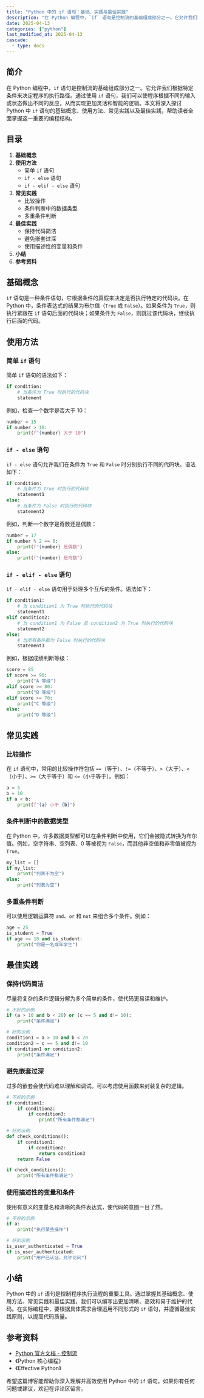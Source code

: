 ```yaml
---
title: "Python 中的 if 语句：基础、实践与最佳实践"
description: "在 Python 编程中，`if` 语句是控制流的基础组成部分之一。它允许我们根据特定条件来决定程序的执行路径。通过使用 `if` 语句，我们可以使程序根据不同的输入或状态做出不同的反应，从而实现更加灵活和智能的逻辑。本文将深入探讨 Python 中 `if` 语句的基础概念、使用方法、常见实践以及最佳实践，帮助读者全面掌握这一重要的编程结构。"
date: 2025-04-13
categories: ["python"]
last_modified_at: 2025-04-13
cascade:
  - type: docs
---
```



## 简介
在 Python 编程中，`if` 语句是控制流的基础组成部分之一。它允许我们根据特定条件来决定程序的执行路径。通过使用 `if` 语句，我们可以使程序根据不同的输入或状态做出不同的反应，从而实现更加灵活和智能的逻辑。本文将深入探讨 Python 中 `if` 语句的基础概念、使用方法、常见实践以及最佳实践，帮助读者全面掌握这一重要的编程结构。

<!-- more -->
## 目录
1. **基础概念**
2. **使用方法**
    - 简单 `if` 语句
    - `if - else` 语句
    - `if - elif - else` 语句
3. **常见实践**
    - 比较操作
    - 条件判断中的数据类型
    - 多重条件判断
4. **最佳实践**
    - 保持代码简洁
    - 避免嵌套过深
    - 使用描述性的变量和条件
5. **小结**
6. **参考资料**

## 基础概念
`if` 语句是一种条件语句，它根据条件的真假来决定是否执行特定的代码块。在 Python 中，条件表达式的结果为布尔值（`True` 或 `False`）。如果条件为 `True`，则执行紧跟在 `if` 语句后面的代码块；如果条件为 `False`，则跳过该代码块，继续执行后面的代码。

## 使用方法
### 简单 `if` 语句
简单 `if` 语句的语法如下：
```python
if condition:
    # 当条件为 True 时执行的代码块
    statement
```
例如，检查一个数字是否大于 10：
```python
number = 15
if number > 10:
    print(f"{number} 大于 10")
```
### `if - else` 语句
`if - else` 语句允许我们在条件为 `True` 和 `False` 时分别执行不同的代码块。语法如下：
```python
if condition:
    # 当条件为 True 时执行的代码块
    statement1
else:
    # 当条件为 False 时执行的代码块
    statement2
```
例如，判断一个数字是奇数还是偶数：
```python
number = 17
if number % 2 == 0:
    print(f"{number} 是偶数")
else:
    print(f"{number} 是奇数")
```
### `if - elif - else` 语句
`if - elif - else` 语句用于处理多个互斥的条件。语法如下：
```python
if condition1:
    # 当 condition1 为 True 时执行的代码块
    statement1
elif condition2:
    # 当 condition1 为 False 且 condition2 为 True 时执行的代码块
    statement2
else:
    # 当所有条件都为 False 时执行的代码块
    statement3
```
例如，根据成绩判断等级：
```python
score = 85
if score >= 90:
    print("A 等级")
elif score >= 80:
    print("B 等级")
elif score >= 70:
    print("C 等级")
else:
    print("D 等级")
```

## 常见实践
### 比较操作
在 `if` 语句中，常用的比较操作符包括 `==`（等于）、`!=`（不等于）、`>`（大于）、`<`（小于）、`>=`（大于等于）和 `<=`（小于等于）。例如：
```python
a = 5
b = 10
if a < b:
    print(f"{a} 小于 {b}")
```
### 条件判断中的数据类型
在 Python 中，许多数据类型都可以在条件判断中使用，它们会被隐式转换为布尔值。例如，空字符串、空列表、0 等被视为 `False`，而其他非空值和非零值被视为 `True`。
```python
my_list = []
if my_list:
    print("列表不为空")
else:
    print("列表为空")
```
### 多重条件判断
可以使用逻辑运算符 `and`、`or` 和 `not` 来组合多个条件。例如：
```python
age = 25
is_student = True
if age >= 18 and is_student:
    print("你是一名成年学生")
```

## 最佳实践
### 保持代码简洁
尽量将复杂的条件逻辑分解为多个简单的条件，使代码更易读和维护。
```python
# 不好的示例
if (a > 10 and b < 20) or (c == 5 and d!= 10):
    print("条件满足")

# 好的示例
condition1 = a > 10 and b < 20
condition2 = c == 5 and d!= 10
if condition1 or condition2:
    print("条件满足")
```
### 避免嵌套过深
过多的嵌套会使代码难以理解和调试。可以考虑使用函数来封装复杂的逻辑。
```python
# 不好的示例
if condition1:
    if condition2:
        if condition3:
            print("所有条件都满足")

# 好的示例
def check_conditions():
    if condition1:
        if condition2:
            return condition3
    return False

if check_conditions():
    print("所有条件都满足")
```
### 使用描述性的变量和条件
使用有意义的变量名和清晰的条件表达式，使代码的意图一目了然。
```python
# 不好的示例
if a:
    print("执行某些操作")

# 好的示例
is_user_authenticated = True
if is_user_authenticated:
    print("用户已认证，允许访问")
```

## 小结
Python 中的 `if` 语句是控制程序执行流程的重要工具。通过掌握其基础概念、使用方法、常见实践和最佳实践，我们可以编写出更加清晰、高效和易于维护的代码。在实际编程中，要根据具体需求合理运用不同形式的 `if` 语句，并遵循最佳实践原则，以提高代码质量。

## 参考资料
- [Python 官方文档 - 控制流](https://docs.python.org/3/tutorial/controlflow.html)
- 《Python 核心编程》
- 《Effective Python》

希望这篇博客能帮助你深入理解并高效使用 Python 中的 `if` 语句。如果你有任何问题或建议，欢迎在评论区留言。